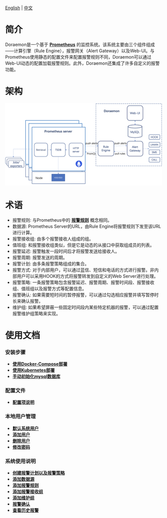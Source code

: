 [English](readme.md) | [中文](readme-CN.md)  
# 简介  
Doraemon是一个基于 **[Prometheus](https://prometheus.io)** 的监控系统。该系统主要由三个组件组成——计算引擎（Rule Engine），报警网关（Alert Gateway）以及Web-UI。与Prometheus使用静态的配置文件来配置报警规则不同，Doraemon可以通过Web-UI动态的配置加载报警规则。此外，Doraemon还集成了许多自定义的报警功能。

# 架构  
![Architecture](images/Architecture.png)  

# 术语  
- 报警规则: 与Prometheus中的 **[报警规则](https://prometheus.io/docs/prometheus/latest/configuration/alerting_rules/#alerting-rules)** 概念相同。
- 数据源: Prometheus Server的URL，由Rule Engine将报警规则下发至该URL进行计算。
- 报警接收组: 由多个报警接收人组成的组。 
- 值班组: 和报警接收组类似，但是它是动态的从接口中获取组成员的列表。
- 报警延迟: 报警触发一段时间后才将报警发送给接收人。
- 报警周期: 报警发送的周期。
- 报警计划: 由多条报警策略组成的集合。
- 报警方式: 对于内部用户，可以通过蓝信、短信和电话的方式进行报警。非内部用户可以采用HOOK的方式将报警转发到自定义的Web Server进行处理。
- 报警策略: 一条报警策略包含报警延迟、报警周期、报警时间段、报警接收组、值班组以及报警方式等配置信息。
- 报警确认: 如果需要短时间的暂停报警，可以通过勾选相应报警并填写暂停时长来确认报警。
- 维护组: 如果希望屏蔽一些固定时间段内某些特定机器的报警，可以通过配置报警维护组策略来实现。

# 使用文档  
### 安装步骤
- **[使用Docker-Compose部署](InstallByDocker-CN.md)**  
- **[使用Kubernetes部署](InstallByK8s-CN.md)**  
- **[手动初始化mysql数据库](InitMysq-CN.md)**  

### 配置文件
- **[配置项说明](ConfigurationItemDescription-CN.md)**  

### 本地用户管理
- **[默认系统用户](DefaultUser-CN.md)**
- **[添加用户](AddUser-CN.md)**
- **[删除用户](DeleteUser-CN.md)**
- **[修改密码](ChangePassword-CN.md)**  

### 系统使用说明
- **[创建报警计划以及报警策略](CreateAlarmStrategies-CN.md)**    
- **[添加数据源](AddDataSource-CN.md)**  
- **[添加报警规则](AddRules-CN.md)**  
- **[添加报警接收组](AddAlarmGroup-CN.md)**  
- **[添加维护组](AddMaintainGroup-CN.md)**  
- **[报警确认](ConfirmAlarms-CN.md)**  
- **[查看历史报警](ViewHistoricalAlarms-CN.md)**  
